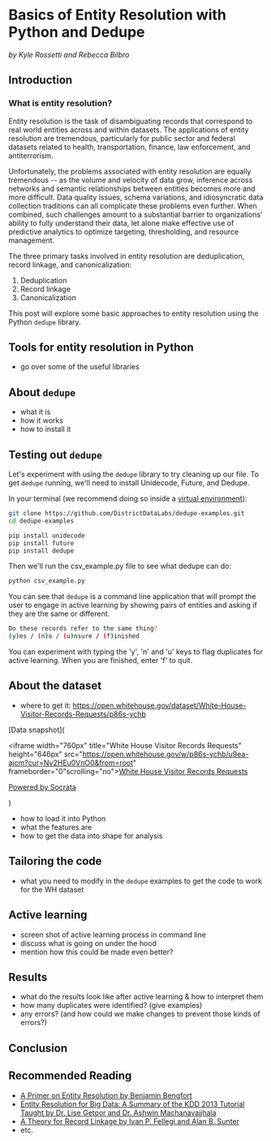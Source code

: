 # Basics of Entity Resolution with Python and Dedupe
_by Kyle Rossetti and Rebecca Bilbro_

## Introduction    
### What is entity resolution?    
Entity resolution is the task of disambiguating records that correspond to real world entities across and within datasets. The applications of entity resolution are tremendous, particularly for public sector and federal datasets related to health, transportation, finance, law enforcement, and antiterrorism.  

Unfortunately, the problems associated with entity resolution are equally tremendous -- as the volume and velocity of data grow, inference across networks and semantic relationships between entities becomes more and more difficult. Data quality issues, schema variations, and idiosyncratic data collection traditions can all complicate these problems even further. When combined, such challenges amount to a substantial barrier to organizations’ ability to fully understand their data, let alone make effective use of predictive analytics to optimize targeting, thresholding, and resource management.  

The three primary tasks involved in entity resolution are deduplication, record linkage, and canonicalization:    
1. Deduplication    
2. Record linkage    
3. Canonicalization    

This post will explore some basic approaches to entity resolution using the Python `dedupe` library.

## Tools for entity resolution in Python
- go over some of the useful libraries    

## About `dedupe`
- what it is   
- how it works   
- how to install it   

## Testing out `dedupe`
Let's experiment with using the `dedupe` library to try cleaning up our file. To get `dedupe` running, we'll need to install Unidecode, Future, and Dedupe.    

In your terminal (we recommend doing so inside a [virtual environment](https://districtdatalabs.silvrback.com/how-to-develop-quality-python-code)):    

```bash
git clone https://github.com/DistrictDataLabs/dedupe-examples.git
cd dedupe-examples

pip install unidecode
pip install future
pip install dedupe
```

Then we'll run the csv_example.py file to see what dedupe can do:    

```bash
python csv_example.py
```

You can see that `dedupe` is a command line application that will prompt the user to engage in active learning by showing pairs of entities and asking if they are the same or different.

```bash
Do these records refer to the same thing?
(y)es / (n)o / (u)nsure / (f)inished
```

You can experiment with typing the 'y', 'n' and 'u' keys to flag duplicates for active learning. When you are finished, enter 'f' to quit.

## About the dataset
- where to get it: https://open.whitehouse.gov/dataset/White-House-Visitor-Records-Requests/p86s-ychb    

[Data snapshot](<div><iframe width="760px" title="White House Visitor Records Requests" height="646px" src="https://open.whitehouse.gov/w/p86s-ychb/u9ea-ajcm?cur=Nv2HEu0VnO0&from=root" frameborder="0"scrolling="no"><a href="https://open.whitehouse.gov/dataset/White-House-Visitor-Records-Requests/p86s-ychb" title="White House Visitor Records Requests" target="_blank">White House Visitor Records Requests</a></iframe><p><a href="http://www.socrata.com/" target="_blank">Powered by Socrata</a></p></div>)    

- how to load it into Python    
- what the features are    
- how to get the data into shape for analysis    

## Tailoring the code
- what you need to modify in the `dedupe` examples to get the code to work for the WH dataset    

## Active learning
- screen shot of active learning process in command line    
- discuss what is going on under the hood    
- mention how this could be made even better?   

## Results
- what do the results look like after active learning & how to interpret them    
- how many duplicates were identified? (give examples)    
- any errors? (and how could we make changes to prevent those kinds of errors?)    

## Conclusion

## Recommended Reading
- [A Primer on Entity Resolution by Benjamin Bengfort](http://www.slideshare.net/BenjaminBengfort/a-primer-on-entity-resolution)    
- [Entity Resolution for Big Data: A Summary of the KDD 2013 Tutorial Taught by Dr. Lise Getoor and Dr. Ashwin Machanavajjhala](http://www.datacommunitydc.org/blog/2013/08/entity-resolution-for-big-data)    
- [A Theory for Record Linkage by Ivan P. Fellegi and Alan B. Sunter](http://courses.cs.washington.edu/courses/cse590q/04au/papers/Felligi69.pdf)   
- etc.
